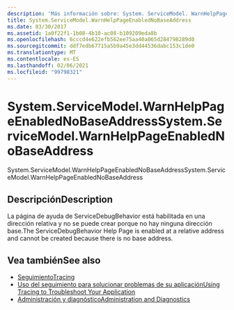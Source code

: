 ```yaml
---
description: 'Más información sobre: System. ServiceModel. WarnHelpPageEnabledNoBaseAddress'
title: System.ServiceModel.WarnHelpPageEnabledNoBaseAddress
ms.date: 03/30/2017
ms.assetid: 1a0f22f1-1b08-4b10-ac08-b109209eda8b
ms.openlocfilehash: 6cccd4e622efb562ee75aa40a065d284798289d0
ms.sourcegitcommit: ddf7edb67715a5b9a45e3dd44536dabc153c1de0
ms.translationtype: MT
ms.contentlocale: es-ES
ms.lasthandoff: 02/06/2021
ms.locfileid: "99798321"
---
```

# <a name="systemservicemodelwarnhelppageenablednobaseaddress"></a><span data-ttu-id="e4b7d-103">System.ServiceModel.WarnHelpPageEnabledNoBaseAddress</span><span class="sxs-lookup"><span data-stu-id="e4b7d-103">System.ServiceModel.WarnHelpPageEnabledNoBaseAddress</span></span>

<span data-ttu-id="e4b7d-104">System.ServiceModel.WarnHelpPageEnabledNoBaseAddress</span><span class="sxs-lookup"><span data-stu-id="e4b7d-104">System.ServiceModel.WarnHelpPageEnabledNoBaseAddress</span></span>  
  
## <a name="description"></a><span data-ttu-id="e4b7d-105">Descripción</span><span class="sxs-lookup"><span data-stu-id="e4b7d-105">Description</span></span>  

 <span data-ttu-id="e4b7d-106">La página de ayuda de ServiceDebugBehavior está habilitada en una dirección relativa y no se puede crear porque no hay ninguna dirección base.</span><span class="sxs-lookup"><span data-stu-id="e4b7d-106">The ServiceDebugBehavior Help Page is enabled at a relative address and cannot be created because there is no base address.</span></span>  
  
## <a name="see-also"></a><span data-ttu-id="e4b7d-107">Vea también</span><span class="sxs-lookup"><span data-stu-id="e4b7d-107">See also</span></span>

- [<span data-ttu-id="e4b7d-108">Seguimiento</span><span class="sxs-lookup"><span data-stu-id="e4b7d-108">Tracing</span></span>](index.md)
- [<span data-ttu-id="e4b7d-109">Uso del seguimiento para solucionar problemas de su aplicación</span><span class="sxs-lookup"><span data-stu-id="e4b7d-109">Using Tracing to Troubleshoot Your Application</span></span>](using-tracing-to-troubleshoot-your-application.md)
- [<span data-ttu-id="e4b7d-110">Administración y diagnóstico</span><span class="sxs-lookup"><span data-stu-id="e4b7d-110">Administration and Diagnostics</span></span>](../index.md)
